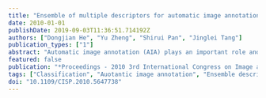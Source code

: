 ```yaml
---
title: "Ensemble of multiple descriptors for automatic image annotation"
date: 2010-01-01
publishDate: 2019-09-03T11:36:51.714192Z
authors: ["Dongjian He", "Yu Zheng", "Shirui Pan", "Jinglei Tang"]
publication_types: ["1"]
abstract: "Automatic image annotation (AIA) plays an important role and attracts much research attention in image understanding and retrieval. Annotation can be posed as classification problems where each annotation keyword is defined as a group of database images labeled with a semantic word. It is shown that, by establishing one-to-one corresponding between image region and semantic keyword is a feasible approach for automatic image annotation. In this paper, we proposed a novel algorithm, EMDAIA for automatic image annotation based on ensemble of descriptors. EMDAIA regards the annotation process as a multi-class image classification. The producers of EMDAIA are presented as follows. First, each image is segmented into a collection of image regions. For each region, a variety of low-level visual descriptors are extracted. All regions are then clustered into k categories with each cluster associated with an annotation keyword. Moreover, for an unlabeled instance, distance between this instance and each cluster center is measured and the nearest category's keyword is chosen to annotate it. Experiment results on LabelMe, a benchmark dataset, shows EMDAIA outperforms some recent state-of-the-art automatic image annotation algorithms."
featured: false
publication: "*Proceedings - 2010 3rd International Congress on Image and Signal Processing, CISP 2010*"
tags: ["Classification", "Auotantic image annotation", "Ensemble descriptors", "Feature extraction"]
doi: "10.1109/CISP.2010.5647738"
---
```


